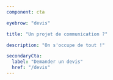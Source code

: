 ```yaml
---
component: cta

eyebrow: "devis"

title: "Un projet de communication ?"

description: "On s'occupe de tout !"

secondaryCta:
  label: "Demander un devis"
  href: "/devis"
---
```

